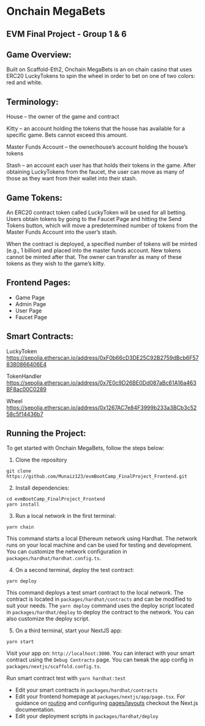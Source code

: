 # Onchain MegaBets 
## EVM Final Project - Group 1 & 6


## Game Overview:
Built on Scaffold-Eth2, Onchain MegaBets is an on chain casino that uses ERC20 LuckyTokens to spin the wheel in order to bet on one of two colors: red and white. 

## Terminology:
House – the owner of the game and contract

Kitty – an account holding the tokens that the house has available for a specific game. Bets cannot exceed this amount.

Master Funds Account – the owner/house’s account holding the house’s tokens

Stash – an account each user has that holds their tokens in the game. After obtaining LuckyTokens from the faucet, the user can move as many of those as they want from their wallet into their stash.


## Game Tokens:

An ERC20 contract token called LuckyToken will be used for all betting. Users obtain tokens by going to the Faucet Page and hitting the Send Tokens button, which will move a predetermined number of tokens from the Master Funds Account into the user’s stash.

When the contract is deployed, a specified number of tokens will be minted (e.g., 1 billion) and placed into the master funds account. New tokens cannot be minted after that. The owner can transfer as many of these tokens as they wish to the game’s kitty.

## Frontend Pages:
- Game Page
- Admin Page
- User Page
- Faucet Page

## Smart Contracts:

LuckyToken
https://sepolia.etherscan.io/address/0xF0b66cD3DE25C92B2759dBcb6F578380866406E4

TokenHandler
https://sepolia.etherscan.io/address/0x7E0c9D26BE0Dd087aBc61A16a463BF8ac00C0289 

Wheel
https://sepolia.etherscan.io/address/0x1267AC7e84F3999b233a3BCb3c5258c5f14436b7 



## Running the Project:

To get started with Onchain MegaBets, follow the steps below:

1. Clone the repository
```
git clone https://github.com/Munaiz123/evmBootCamp_FinalProject_Frontend.git

```
2. Install dependencies:

```
cd evmBootCamp_FinalProject_Frontend
yarn install
```

3. Run a local network in the first terminal:

```
yarn chain
```

This command starts a local Ethereum network using Hardhat. The network runs on your local machine and can be used for testing and development. You can customize the network configuration in `packages/hardhat/hardhat.config.ts`.

4. On a second terminal, deploy the test contract:

```
yarn deploy
```

This command deploys a test smart contract to the local network. The contract is located in `packages/hardhat/contracts` and can be modified to suit your needs. The `yarn deploy` command uses the deploy script located in `packages/hardhat/deploy` to deploy the contract to the network. You can also customize the deploy script.

5. On a third terminal, start your NextJS app:

```
yarn start
```

Visit your app on: `http://localhost:3000`. You can interact with your smart contract using the `Debug Contracts` page. You can tweak the app config in `packages/nextjs/scaffold.config.ts`.

Run smart contract test with `yarn hardhat:test`

- Edit your smart contracts in `packages/hardhat/contracts`
- Edit your frontend homepage at `packages/nextjs/app/page.tsx`. For guidance on [routing](https://nextjs.org/docs/app/building-your-application/routing/defining-routes) and configuring [pages/layouts](https://nextjs.org/docs/app/building-your-application/routing/pages-and-layouts) checkout the Next.js documentation.
- Edit your deployment scripts in `packages/hardhat/deploy`
